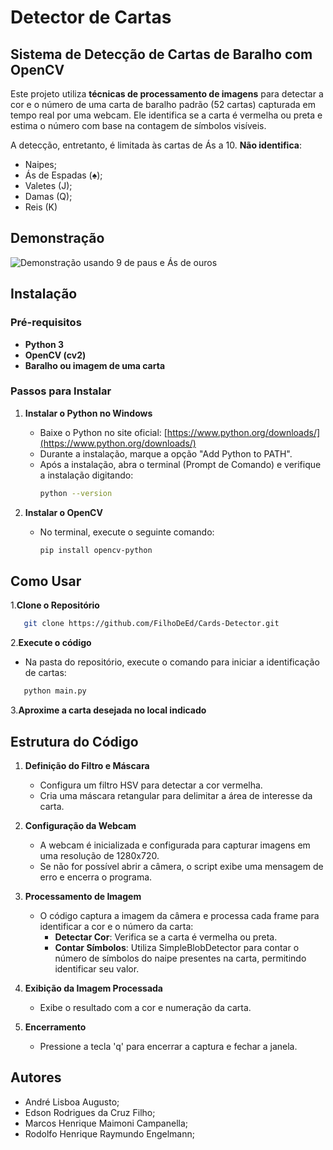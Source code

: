 # Detector de Cartas

## Sistema de Detecção de Cartas de Baralho com OpenCV

Este projeto utiliza **técnicas de processamento de imagens** para detectar a cor e o número de uma carta de baralho padrão (52 cartas) capturada em tempo real por uma webcam. Ele identifica se a carta é vermelha ou preta e estima o número com base na contagem de símbolos visíveis. 

A detecção, entretanto, é limitada às cartas de Ás a 10. **Não identifica**:

- Naipes;
- Ás de Espadas (♠);
- Valetes (J);
- Damas (Q);
- Reis (K)

## Demonstração
![Demonstração usando 9 de paus e Ás de ouros](https://github.com/FilhoDeEd/Cards-Detector/blob/main/assets/demo.gif)

## Instalação

### Pré-requisitos

- **Python 3**
- **OpenCV (cv2)**
- **Baralho ou imagem de uma carta**

### Passos para Instalar

1. **Instalar o Python no Windows**
   - Baixe o Python no site oficial: [https://www.python.org/downloads/](https://www.python.org/downloads/)
   - Durante a instalação, marque a opção "Add Python to PATH".
   - Após a instalação, abra o terminal (Prompt de Comando) e verifique a instalação digitando:
     ```bash
     python --version
     ```

2. **Instalar o OpenCV**
   - No terminal, execute o seguinte comando:
     ```bash
     pip install opencv-python
     ```

## Como Usar

1.**Clone o Repositório**

```bash
   git clone https://github.com/FilhoDeEd/Cards-Detector.git
```

2.**Execute o código**
- Na pasta do repositório, execute o comando para iniciar a identificação de cartas:
```bash
   python main.py
```

3.**Aproxime a carta desejada no local indicado**

## Estrutura do Código

1. **Definição do Filtro e Máscara**
   - Configura um filtro HSV para detectar a cor vermelha.
   - Cria uma máscara retangular para delimitar a área de interesse da carta.

2. **Configuração da Webcam**
   - A webcam é inicializada e configurada para capturar imagens em uma resolução de 1280x720.
   - Se não for possível abrir a câmera, o script exibe uma mensagem de erro e encerra o programa.

3. **Processamento de Imagem**
   - O código captura a imagem da câmera e processa cada frame para identificar a cor e o número da carta:
     - **Detectar Cor**: Verifica se a carta é vermelha ou preta.
     - **Contar Símbolos**: Utiliza SimpleBlobDetector para contar o número de símbolos do naipe presentes na carta, permitindo identificar seu valor.

4. **Exibição da Imagem Processada**
   - Exibe o resultado com a cor e numeração da carta.

5. **Encerramento**
   - Pressione a tecla 'q' para encerrar a captura e fechar a janela.

## Autores
- André Lisboa Augusto; 
- Edson Rodrigues da Cruz Filho;
- Marcos Henrique Maimoni Campanella;
- Rodolfo Henrique Raymundo Engelmann;
